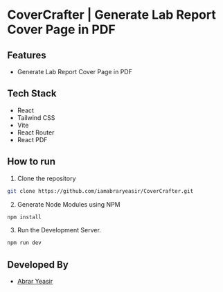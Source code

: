 # CoverCrafter | Generate Lab Report Cover Page in PDF

## Features

- Generate Lab Report Cover Page in PDF

## Tech Stack

- React
- Tailwind CSS
- Vite
- React Router
- React PDF

## How to run

1. Clone the repository

```bash
git clone https://github.com/iamabraryeasir/CoverCrafter.git
```

2. Generate Node Modules using NPM

```bash
npm install
```

3. Run the Development Server.

```bash
npm run dev
```

## Developed By

- [Abrar Yeasir](https://github.com/iamabraryeasir)
